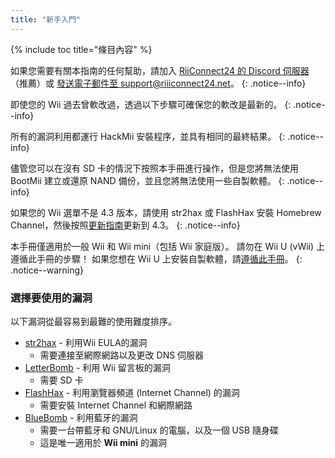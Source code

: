```yaml
---
title: "新手入門"
---
```


{% include toc title="條目內容" %}

如果您需要有關本指南的任何幫助，請加入 [RiiConnect24 的 Discord 伺服器](https://discord.gg/rc24)（推薦）或 [發送電子郵件至 support@riiiconnect24.net](mailto:support@riiiconnect24.net)。
{: .notice--info}

即使您的 Wii 過去曾軟改過，透過以下步驟可確保您的軟改是最新的。
{: .notice--info}

所有的漏洞利用都運行 HackMii 安裝程序，並具有相同的最終結果。
{: .notice--info}

儘管您可以在沒有 SD 卡的情況下按照本手冊進行操作，但是您將無法使用 BootMii 建立或還原 NAND 備份，並且您將無法使用一些自製軟體。
{: .notice--info}

如果您的 Wii 選單不是 4.3 版本，請使用 str2hax 或 FlashHax 安裝 Homebrew Channel，然後按照[更新指南](update)更新到 4.3。
{: .notice--info}

本手冊僅適用於一般 Wii 和 Wii mini（包括 Wii 家庭版）。 請勿在 Wii U (vWii) 上遵循此手冊的步驟！ 如果您想在 Wii U 上安裝自製軟體，請[遵循此手冊](https://wiiu.hacks.guide)。
{: .notice--warning}

### 選擇要使用的漏洞

以下漏洞從最容易到最難的使用難度排序。

- [str2hax](str2hax) - 利用Wii EULA的漏洞
    * 需要連接至網際網路以及更改 DNS 伺服器
- [LetterBomb](letterbomb) - 利用 Wii 留言板的漏洞
    * 需要 SD 卡
- [FlashHax](flashhax) - 利用瀏覽器頻道 (Internet Channel) 的漏洞
    * 需要安裝 Internet Channel 和網際網路
- [BlueBomb](bluebomb) - 利用藍牙的漏洞
    * 需要一台帶藍牙和 GNU/Linux 的電腦，以及一個 USB 隨身碟
    * 這是唯一適用於 **Wii mini** 的漏洞

